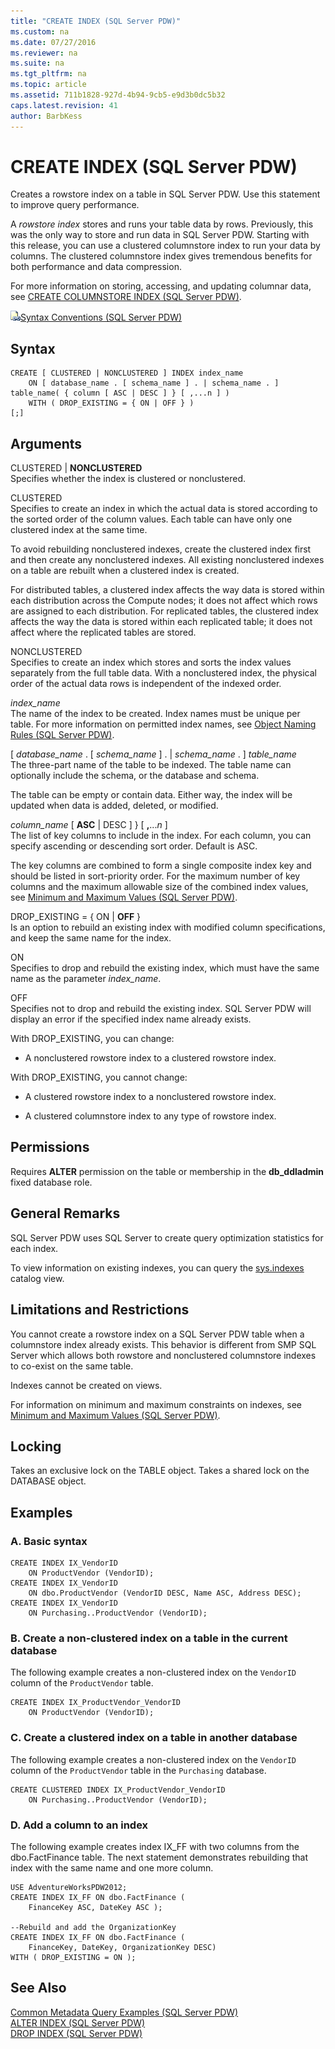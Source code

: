```yaml
---
title: "CREATE INDEX (SQL Server PDW)"
ms.custom: na
ms.date: 07/27/2016
ms.reviewer: na
ms.suite: na
ms.tgt_pltfrm: na
ms.topic: article
ms.assetid: 711b1828-927d-4b94-9cb5-e9d3b0dc5b32
caps.latest.revision: 41
author: BarbKess
---
```

# CREATE INDEX (SQL Server PDW)
Creates a rowstore index on a table in SQL Server PDW. Use this statement to improve query performance.  
  
A *rowstore index* stores and runs your table data by rows. Previously, this was the only way to store and run data in SQL Server PDW. Starting with this release, you can use a clustered columnstore index to run your data by columns. The clustered columnstore index gives tremendous benefits for both performance and data compression.  
  
For more information on storing, accessing, and updating columnar data, see [CREATE COLUMNSTORE INDEX &#40;SQL Server PDW&#41;](../../mpp/sqlpdw/create-columnstore-index-sql-server-pdw.md).  
  
![Topic link icon](../../mpp/sqlpdw/media/Topic_Link.gif "Topic_Link")[Syntax Conventions &#40;SQL Server PDW&#41;](../../mpp/sqlpdw/syntax-conventions-sql-server-pdw.md)  
  
## Syntax  
  
```  
CREATE [ CLUSTERED | NONCLUSTERED ] INDEX index_name   
    ON [ database_name . [ schema_name ] . | schema_name . ] table_name( { column [ ASC | DESC ] } [ ,...n ] )  
    WITH ( DROP_EXISTING = { ON | OFF } )  
[;]  
```  
  
## Arguments  
CLUSTERED | **NONCLUSTERED**  
Specifies whether the index is clustered or nonclustered.  
  
CLUSTERED  
Specifies to create an index in which the actual data is stored according to the sorted order of the column values.  Each table can have only one clustered index at the same time.  
  
To avoid rebuilding nonclustered indexes, create the clustered index first and then create any nonclustered indexes. All existing nonclustered indexes on a table are rebuilt when a clustered index is created.  
  
For distributed tables, a clustered index affects the way data is stored within each distribution across the Compute nodes; it does not affect which rows are assigned to each distribution.  For replicated tables, the clustered index affects the way the data is stored within each replicated table; it does not affect where the replicated tables are stored.  
  
NONCLUSTERED  
Specifies to create an index which stores and sorts the index values separately from the full table data. With a nonclustered index, the physical order of the actual data rows is independent of the indexed order.  
  
*index_name*  
The name of the index to be created. Index names must be unique per table. For more information on permitted index names, see [Object Naming Rules &#40;SQL Server PDW&#41;](../../mpp/sqlpdw/object-naming-rules-sql-server-pdw.md).  
  
[ *database_name* . [ *schema_name* ] . | *schema_name* . ] *table_name*  
The three-part name of the table to be indexed. The table name can optionally include the schema, or the database and schema.  
  
The table can be empty or contain data. Either way, the index will be updated when data is added, deleted, or modified.  
  
*column_name* [ **ASC** | DESC ] } [ **,**...*n* ]  
The list of key columns to include in the index. For each column, you can specify ascending or descending sort order. Default is ASC.  
  
The key columns are combined to form a single composite index key and should be listed in sort-priority order. For the maximum number of key columns and the maximum allowable size of the combined index values, see [Minimum and Maximum Values &#40;SQL Server PDW&#41;](../../mpp/sqlpdw/minimum-and-maximum-values-sql-server-pdw.md).  
  
DROP_EXISTING = { ON | **OFF** }  
Is an option to rebuild an existing index with modified column specifications, and keep the same name for the index.  
  
ON  
Specifies to drop and rebuild the existing index, which must have the same name as the parameter *index_name*.  
  
OFF  
Specifies not to drop and rebuild the existing index. SQL Server PDW will display an error if the specified index name already exists.  
  
With DROP_EXISTING, you can change:  
  
-   A nonclustered rowstore index to a clustered rowstore index.  
  
With DROP_EXISTING, you cannot change:  
  
-   A clustered rowstore index to a nonclustered rowstore index.  
  
-   A clustered columnstore index to any type of rowstore index.  
  
## Permissions  
Requires **ALTER** permission on the table or membership in the **db_ddladmin** fixed database role.  
  
## General Remarks  
SQL Server PDW uses SQL Server to create query optimization statistics for each index.  
  
To view information on existing indexes, you can query the [sys.indexes](../../mpp/sqlpdw/sys-indexes-sql-server-pdw.md) catalog view.  
  
## Limitations and Restrictions  
You cannot create a rowstore index on a SQL Server PDW table when a columnstore index already exists. This behavior is different from SMP SQL Server which allows both rowstore and nonclustered columnstore indexes to co-exist on the same table.  
  
Indexes cannot be created on views.  
  
For information on minimum and maximum constraints on indexes, see [Minimum and Maximum Values &#40;SQL Server PDW&#41;](../../mpp/sqlpdw/minimum-and-maximum-values-sql-server-pdw.md).  
  
## Locking  
Takes an exclusive lock on the TABLE object. Takes a shared lock on the DATABASE object.  
  
## Examples  
  
### A. Basic syntax  
  
```  
CREATE INDEX IX_VendorID   
    ON ProductVendor (VendorID);  
CREATE INDEX IX_VendorID   
    ON dbo.ProductVendor (VendorID DESC, Name ASC, Address DESC);  
CREATE INDEX IX_VendorID   
    ON Purchasing..ProductVendor (VendorID);  
```  
  
### B. Create a non-clustered index on a table in the current database  
The following example creates a non-clustered index on the `VendorID` column of the `ProductVendor` table.  
  
```  
CREATE INDEX IX_ProductVendor_VendorID   
    ON ProductVendor (VendorID);  
```  
  
### C. Create a clustered index on a table in another database  
The following example creates a non-clustered index on the `VendorID` column of the `ProductVendor` table in the `Purchasing` database.  
  
```  
CREATE CLUSTERED INDEX IX_ProductVendor_VendorID   
    ON Purchasing..ProductVendor (VendorID);  
```  
  
### D. Add a column to an index  
The following example creates index IX_FF with two columns from the dbo.FactFinance table.  The next statement demonstrates rebuilding that index with the same name and one more column.  
  
```  
USE AdventureWorksPDW2012;  
CREATE INDEX IX_FF ON dbo.FactFinance (  
    FinanceKey ASC, DateKey ASC );  
  
--Rebuild and add the OrganizationKey  
CREATE INDEX IX_FF ON dbo.FactFinance (  
    FinanceKey, DateKey, OrganizationKey DESC)  
WITH ( DROP_EXISTING = ON );  
```  
  
## See Also  
[Common Metadata Query Examples &#40;SQL Server PDW&#41;](../../mpp/sqlpdw/common-metadata-query-examples-sql-server-pdw.md)  
[ALTER INDEX &#40;SQL Server PDW&#41;](../../mpp/sqlpdw/alter-index-sql-server-pdw.md)  
[DROP INDEX &#40;SQL Server PDW&#41;](../../mpp/sqlpdw/drop-index-sql-server-pdw.md)  
  
